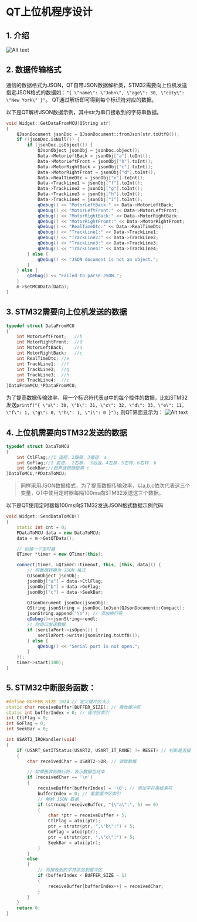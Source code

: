 <!--
作者: 嵌入式实验室
时间: 2024年9月11日
-->

# QT上位机程序设计

## 1. 介绍
![Alt text](1.png)

## 2. 数据传输格式
通信的数据格式为JSON，QT自带JSON数据解析类，STM32需要向上位机发送指定JSON格式的数据如：`"{ \"name\": \"John\", \"age\": 30, \"city\": \"New York\" }"`。  QT通过解析即可得到每个标识符对应的数据。


以下是QT解析JSON数据示例，其中str为串口接收到的字符串数据。

```cpp
void Widget::GetDataFromMCU(QString str)
{
    QJsonDocument jsonDoc = QJsonDocument::fromJson(str.toUtf8());
    if (!jsonDoc.isNull()) {
        if (jsonDoc.isObject()) {
            QJsonObject jsonObj = jsonDoc.object();
            Data->MotorLeftBack = jsonObj["a"].toInt();
            Data->MotorLeftFront = jsonObj["b"].toInt();
            Data->MotorRightBack = jsonObj["c"].toInt();
            Data->MotorRightFront = jsonObj["d"].toInt();
            Data->RealTimeDtc = jsonObj["e"].toInt();
            Data->TrackLine1 = jsonObj["f"].toInt();
            Data->TrackLine2 = jsonObj["g"].toInt();
            Data->TrackLine3 = jsonObj["h"].toInt();
            Data->TrackLine4 = jsonObj["i"].toInt();
            qDebug() << "MotorLeftBack:" << Data->MotorLeftBack;
            qDebug() << "MotorLeftFront:" << Data->MotorLeftFront;
            qDebug() << "MotorRightBack:" << Data->MotorRightBack;
            qDebug() << "MotorRightFront:" << Data->MotorRightFront;
            qDebug() << "RealTimeDtc:" << Data->RealTimeDtc;
            qDebug() << "TrackLine1:" << Data->TrackLine1;
            qDebug() << "TrackLine2:" << Data->TrackLine2;
            qDebug() << "TrackLine3:" << Data->TrackLine3;
            qDebug() << "TrackLine4:" << Data->TrackLine4;
        } else {
            qDebug() << "JSON document is not an object.";
        }
    } else {
        qDebug() << "Failed to parse JSON.";
    }
    m->SetMCUData(Data);
}
```

## 3. STM32需要向上位机发送的数据
``` cpp
typedef struct DataFromMCU
{
    int MotorLeftFront;   //b
    int MotorRightFront;  //d
    int MotorLeftBack;    //a
    int MotorRightBack;   //c
    int RealTimeDtc; //e
    int TrackLine1;  //f
    int TrackLine2;  //g
    int TrackLine3;  //h
    int TrackLine4;  //i
}DataFromMCU,*PDataFromMCU;


```
为了提高数据传输效率，用一个标识符代表qt中的每个控件的数据，比如STM32发送`printf("{ \"a\": 30, \"b\": 31, \"c\": 32, \"d\": 33, \"e\": 11, \"f\": 1, \"g\": 0, \"h\": 1, \"i\": 0 }");`
则QT界面显示为：
![Alt text](image.png)

## 4. 上位机需要向STM32发送的数据

``` cpp
typedef struct DataToMCU
{
    int CtlFlag;//1 遥控，2跟随，3循迹  a
    int GoFlag;//1 前进， 2右移， 3后退，4左移，5左转，6右转  b
    int SeekBar;//超声波跟随距离 c
}DataToMCU,*PDataToMCU;
```
> 同样采用JSON数据格式，为了提高数据传输效率，以a,b,c依次代表这三个变量，QT中使用定时器每隔100ms向STM32发送这三个数据。



以下是QT使用定时器每100ms向STM32发送JSON格式数据示例代码

``` cpp
void Widget::SendDataToMCU()
{
    static int cnt = 0;
    PDataToMCU data = new DataToMCU;
    data = m->GetQTData();

    // 创建一个定时器
    QTimer *timer = new QTimer(this);

    connect(timer, &QTimer::timeout, this, [this, data]() {
        // 将数据转换为 JSON 格式
        QJsonObject jsonObj;
        jsonObj["a"] = data->CtlFlag;
        jsonObj["b"] = data->GoFlag;
        jsonObj["c"] = data->SeekBar;

        QJsonDocument jsonDoc(jsonObj);
        QString jsonString = jsonDoc.toJson(QJsonDocument::Compact);
        jsonString.append('\n'); // 添加换行符
        qDebug()<<jsonString<<endl;
        // 向串口发送数据
        if (serilaPort->isOpen()) {
            serilaPort->write(jsonString.toUtf8());
        } else {
            qDebug() << "Serial port is not open.";
        }
    });
    timer->start(100);
}
``` 

## 5. STM32中断服务函数：

```cpp
#define BUFFER_SIZE 1024 // 定义缓冲区大小
static char receiveBuffer[BUFFER_SIZE]; // 接收缓冲区
static int bufferIndex = 0; // 缓冲区索引
int CtlFlag = 0;
int GoFlag = 0;
int SeekBar = 0;

int USART2_IRQHandler(void)
{	
    if (USART_GetITStatus(USART2, USART_IT_RXNE) != RESET) // 判断是否接收到数据
    {	      
        char receivedChar = USART2->DR; // 读取数据

        // 如果接收到换行符，表示数据包结束
        if (receivedChar == '\n')
        {
            receiveBuffer[bufferIndex] = '\0'; // 添加字符串结束符
            bufferIndex = 0; // 重置缓冲区索引
            // 解析 JSON 数据
            if (strncmp(receiveBuffer, "{\"a\":", 5) == 0)
            {
                char *ptr = receiveBuffer + 5;
                CtlFlag = atoi(ptr);
                ptr = strstr(ptr, ",\"b\":") + 5;
                GoFlag = atoi(ptr);
                ptr = strstr(ptr, ",\"c\":") + 5;
                SeekBar = atoi(ptr);
            }
        }
        else
        {
            // 将接收到的字符添加到缓冲区
            if (bufferIndex < BUFFER_SIZE - 1)
            {
                receiveBuffer[bufferIndex++] = receivedChar;
            }
        }
    }
    return 0;	
}
```
